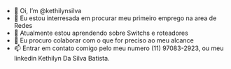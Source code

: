 - 👋 Oi, I’m @kethilynsilva
- 👀 Eu estou interresada em procurar meu primeiro emprego na area de Redes 
- 🌱 Atualmente estou aprendendo sobre Switchs e roteadores
- 💞️ Eu procuro colaborar com o que for preciso ao meu alcance 
- 📫 Entrar em contato comigo pelo meu numero (11) 97083-2923, ou meu linkedin Kethilyn Da Silva Batista.
